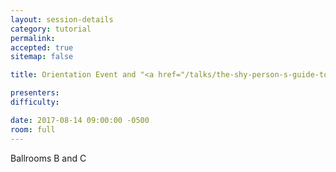 ```yaml
---
layout: session-details
category: tutorial
permalink:
accepted: true
sitemap: false

title: Orientation Event and "<a href="/talks/the-shy-person-s-guide-to-tech-conferences/">The shy person's guide to tech conferences</a>""

presenters:
difficulty:

date: 2017-08-14 09:00:00 -0500
room: full
---
```

Ballrooms B and C
